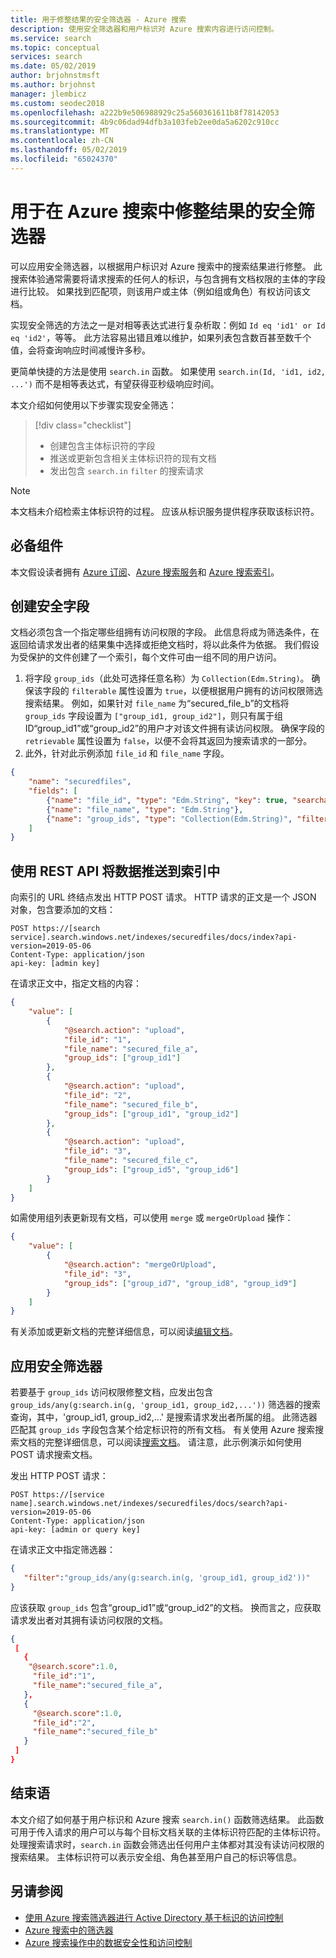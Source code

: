 ```yaml
---
title: 用于修整结果的安全筛选器 - Azure 搜索
description: 使用安全筛选器和用户标识对 Azure 搜索内容进行访问控制。
ms.service: search
ms.topic: conceptual
services: search
ms.date: 05/02/2019
author: brjohnstmsft
ms.author: brjohnst
manager: jlembicz
ms.custom: seodec2018
ms.openlocfilehash: a222b9e506988929c25a560361611b8f78142053
ms.sourcegitcommit: 4b9c06dad94dfb3a103feb2ee0da5a6202c910cc
ms.translationtype: MT
ms.contentlocale: zh-CN
ms.lasthandoff: 05/02/2019
ms.locfileid: "65024370"
---
```

# <a name="security-filters-for-trimming-results-in-azure-search"></a>用于在 Azure 搜索中修整结果的安全筛选器

可以应用安全筛选器，以根据用户标识对 Azure 搜索中的搜索结果进行修整。 此搜索体验通常需要将请求搜索的任何人的标识，与包含拥有文档权限的主体的字段进行比较。 如果找到匹配项，则该用户或主体（例如组或角色）有权访问该文档。

实现安全筛选的方法之一是对相等表达式进行复杂析取：例如 `Id eq 'id1' or Id eq 'id2'`，等等。 此方法容易出错且难以维护，如果列表包含数百甚至数千个值，会将查询响应时间减慢许多秒。 

更简单快捷的方法是使用 `search.in` 函数。 如果使用 `search.in(Id, 'id1, id2, ...')` 而不是相等表达式，有望获得亚秒级响应时间。

本文介绍如何使用以下步骤实现安全筛选：
> [!div class="checklist"]
> * 创建包含主体标识符的字段 
> * 推送或更新包含相关主体标识符的现有文档
> * 发出包含 `search.in` `filter` 的搜索请求

>[!NOTE]
> 本文档未介绍检索主体标识符的过程。 应该从标识服务提供程序获取该标识符。

## <a name="prerequisites"></a>必备组件

本文假设读者拥有 [Azure 订阅](https://azure.microsoft.com/pricing/free-trial/?WT.mc_id=A261C142F)、[Azure 搜索服务](https://docs.microsoft.com/azure/search/search-create-service-portal)和 [Azure 搜索索引](https://docs.microsoft.com/azure/search/search-create-index-portal)。  

## <a name="create-security-field"></a>创建安全字段

文档必须包含一个指定哪些组拥有访问权限的字段。 此信息将成为筛选条件，在返回给请求发出者的结果集中选择或拒绝文档时，将以此条件为依据。
我们假设为受保护的文件创建了一个索引，每个文件可由一组不同的用户访问。
1. 将字段 `group_ids`（此处可选择任意名称）为 `Collection(Edm.String)`。 确保该字段的 `filterable` 属性设置为 `true`，以便根据用户拥有的访问权限筛选搜索结果。 例如，如果针对 `file_name` 为“secured_file_b”的文档将 `group_ids` 字段设置为 `["group_id1, group_id2"]`，则只有属于组 ID“group_id1”或“group_id2”的用户才对该文件拥有读访问权限。
   确保字段的 `retrievable` 属性设置为 `false`，以便不会将其返回为搜索请求的一部分。
2. 此外，针对此示例添加 `file_id` 和 `file_name` 字段。  

```JSON
{
    "name": "securedfiles",  
    "fields": [
        {"name": "file_id", "type": "Edm.String", "key": true, "searchable": false, "sortable": false, "facetable": false},
        {"name": "file_name", "type": "Edm.String"},
        {"name": "group_ids", "type": "Collection(Edm.String)", "filterable": true, "retrievable": false}
    ]
}
```

## <a name="pushing-data-into-your-index-using-the-rest-api"></a>使用 REST API 将数据推送到索引中
  
向索引的 URL 终结点发出 HTTP POST 请求。 HTTP 请求的正文是一个 JSON 对象，包含要添加的文档：

```
POST https://[search service].search.windows.net/indexes/securedfiles/docs/index?api-version=2019-05-06  
Content-Type: application/json
api-key: [admin key]
```

在请求正文中，指定文档的内容：

```JSON
{
    "value": [
        {
            "@search.action": "upload",
            "file_id": "1",
            "file_name": "secured_file_a",
            "group_ids": ["group_id1"]
        },
        {
            "@search.action": "upload",
            "file_id": "2",
            "file_name": "secured_file_b",
            "group_ids": ["group_id1", "group_id2"]
        },
        {
            "@search.action": "upload",
            "file_id": "3",
            "file_name": "secured_file_c",
            "group_ids": ["group_id5", "group_id6"]
        }
    ]
}
```

如需使用组列表更新现有文档，可以使用 `merge` 或 `mergeOrUpload` 操作：

```JSON
{
    "value": [
        {
            "@search.action": "mergeOrUpload",
            "file_id": "3",
            "group_ids": ["group_id7", "group_id8", "group_id9"]
        }
    ]
}
```

有关添加或更新文档的完整详细信息，可以阅读[编辑文档](https://docs.microsoft.com/rest/api/searchservice/addupdate-or-delete-documents)。
   
## <a name="apply-the-security-filter"></a>应用安全筛选器

若要基于 `group_ids` 访问权限修整文档，应发出包含 `group_ids/any(g:search.in(g, 'group_id1, group_id2,...'))` 筛选器的搜索查询，其中，'group_id1, group_id2,...' 是搜索请求发出者所属的组。
此筛选器匹配其 `group_ids` 字段包含某个给定标识符的所有文档。
有关使用 Azure 搜索搜索文档的完整详细信息，可以阅读[搜索文档](https://docs.microsoft.com/rest/api/searchservice/search-documents)。
请注意，此示例演示如何使用 POST 请求搜索文档。

发出 HTTP POST 请求：

```
POST https://[service name].search.windows.net/indexes/securedfiles/docs/search?api-version=2019-05-06
Content-Type: application/json  
api-key: [admin or query key]
```

在请求正文中指定筛选器：

```JSON
{
   "filter":"group_ids/any(g:search.in(g, 'group_id1, group_id2'))"  
}
```

应该获取 `group_ids` 包含“group_id1”或“group_id2”的文档。 换而言之，应获取请求发出者对其拥有读访问权限的文档。

```JSON
{
 [
   {
    "@search.score":1.0,
     "file_id":"1",
     "file_name":"secured_file_a",
   },
   {
     "@search.score":1.0,
     "file_id":"2",
     "file_name":"secured_file_b"
   }
 ]
}
```
## <a name="conclusion"></a>结束语

本文介绍了如何基于用户标识和 Azure 搜索 `search.in()` 函数筛选结果。 此函数可用于传入请求的用户可以与每个目标文档关联的主体标识符匹配的主体标识符。 处理搜索请求时，`search.in` 函数会筛选出任何用户主体都对其没有读访问权限的搜索结果。 主体标识符可以表示安全组、角色甚至用户自己的标识等信息。
 
## <a name="see-also"></a>另请参阅

+ [使用 Azure 搜索筛选器进行 Active Directory 基于标识的访问控制](search-security-trimming-for-azure-search-with-aad.md)
+ [Azure 搜索中的筛选器](search-filters.md)
+ [Azure 搜索操作中的数据安全性和访问控制](search-security-overview.md)